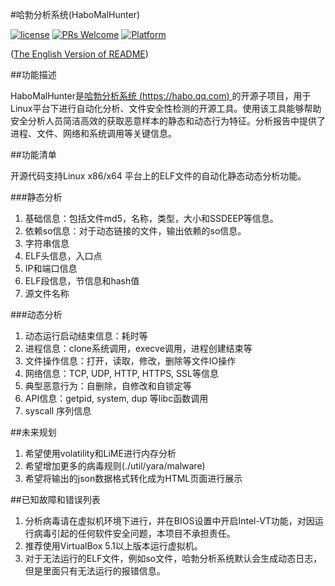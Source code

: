 #哈勃分析系统(HaboMalHunter)

[![license](https://img.shields.io/badge/license-MIT-brightgreen.svg?style=flat)](https://github.com/Tencent/HaboMalHunter/blob/master/LICENSE)
[![PRs Welcome](https://img.shields.io/badge/PRs-welcome-brightgreen.svg)](https://github.com/Tencent/HaboMalHunter/pulls)
[![Platform](https://img.shields.io/badge/Platform-Linux-brightgreen.svg)](https://github.com/Tencent/HaboMalHunter/wiki)

([The English Version of README](README.en.md))

##功能描述

HaboMalHunter是[哈勃分析系统 (https://habo.qq.com) ](https://habo.qq.com)的开源子项目，用于Linux平台下进行自动化分析、文件安全性检测的开源工具。使用该工具能够帮助安全分析人员简洁高效的获取恶意样本的静态和动态行为特征。分析报告中提供了进程、文件、网络和系统调用等关键信息。

##功能清单

开源代码支持Linux x86/x64 平台上的ELF文件的自动化静态动态分析功能。

###静态分析

1. 基础信息：包括文件md5，名称，类型，大小和SSDEEP等信息。
2. 依赖so信息：对于动态链接的文件，输出依赖的so信息。
3. 字符串信息
4. ELF头信息，入口点
5. IP和端口信息
6. ELF段信息，节信息和hash值
7. 源文件名称

###动态分析

1. 动态运行启动结束信息：耗时等
2. 进程信息：clone系统调用，execve调用，进程创建结束等
3. 文件操作信息：打开，读取，修改，删除等文件IO操作
4. 网络信息：TCP, UDP, HTTP, HTTPS, SSL等信息 
5. 典型恶意行为：自删除，自修改和自锁定等
6. API信息：getpid, system, dup 等libc函数调用
7. syscall 序列信息

##未来规划

1. 希望使用volatility和LiME进行内存分析
2. 希望增加更多的病毒规则(./util/yara/malware)
3. 希望将输出的json数据格式转化成为HTML页面进行展示

##已知故障和错误列表

1. 分析病毒请在虚拟机环境下进行，并在BIOS设置中开启Intel-VT功能，对因运行病毒引起的任何软件安全问题，本项目不承担责任。
2. 推荐使用VirtualBox 5.1以上版本运行虚拟机。
3. 对于无法运行的ELF文件，例如so文件，哈勃分析系统默认会生成动态日志，但是里面只有无法运行的报错信息。
